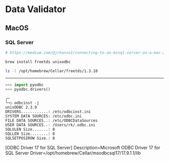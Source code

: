 # Data Validator

## MacOS
### SQL Server
```sh
# https://medium.com/@jrhanso1/connecting-to-an-mssql-server-on-a-mac-27a227f43d2c

brew install freetds unixodbc

ls -l /opt/homebrew/Cellar/freetds/1.3.10
```
****


```python
>>> import pyodbc
>>> pyodbc.drivers()
```


```
╭─ 
╰─○ odbcinst -j
unixODBC 2.3.9
DRIVERS............: /etc/odbcinst.ini
SYSTEM DATA SOURCES: /etc/odbc.ini
FILE DATA SOURCES..: /etc/ODBCDataSources
USER DATA SOURCES..: /Users/rk/.odbc.ini
SQLULEN Size.......: 8
SQLLEN Size........: 8
SQLSETPOSIROW Size.: 8
```


[ODBC Driver 17 for SQL Server]
Description=Microsoft ODBC Driver 17 for SQL Server
Driver=/opt/homebrew/Cellar/msodbcsql17/17.9.1.1/lib
